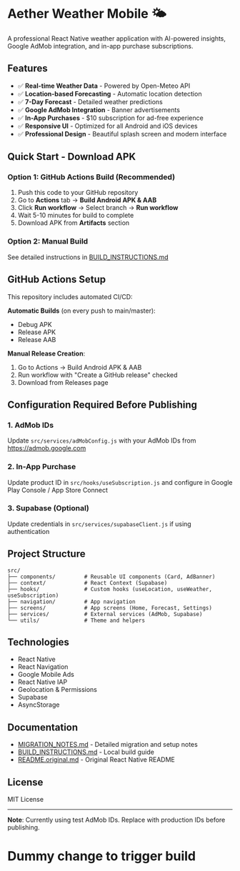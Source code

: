 # Aether Weather Mobile 🌤️

A professional React Native weather application with AI-powered insights, Google AdMob integration, and in-app purchase subscriptions.

## Features

- ✅ **Real-time Weather Data** - Powered by Open-Meteo API
- ✅ **Location-based Forecasting** - Automatic location detection
- ✅ **7-Day Forecast** - Detailed weather predictions
- ✅ **Google AdMob Integration** - Banner advertisements
- ✅ **In-App Purchases** - $10 subscription for ad-free experience
- ✅ **Responsive UI** - Optimized for all Android and iOS devices
- ✅ **Professional Design** - Beautiful splash screen and modern interface

## Quick Start - Download APK

### Option 1: GitHub Actions Build (Recommended)

1. Push this code to your GitHub repository
2. Go to **Actions** tab → **Build Android APK & AAB**
3. Click **Run workflow** → Select branch → **Run workflow**
4. Wait 5-10 minutes for build to complete
5. Download APK from **Artifacts** section

### Option 2: Manual Build

See detailed instructions in [BUILD_INSTRUCTIONS.md](./BUILD_INSTRUCTIONS.md)

## GitHub Actions Setup

This repository includes automated CI/CD:

**Automatic Builds** (on every push to main/master):
- Debug APK
- Release APK  
- Release AAB

**Manual Release Creation**:
1. Go to Actions → Build Android APK & AAB
2. Run workflow with "Create a GitHub release" checked
3. Download from Releases page

## Configuration Required Before Publishing

### 1. AdMob IDs
Update `src/services/adMobConfig.js` with your AdMob IDs from https://admob.google.com

### 2. In-App Purchase
Update product ID in `src/hooks/useSubscription.js` and configure in Google Play Console / App Store Connect

### 3. Supabase (Optional)
Update credentials in `src/services/supabaseClient.js` if using authentication

## Project Structure

```
src/
├── components/         # Reusable UI components (Card, AdBanner)
├── context/            # React Context (Supabase)
├── hooks/              # Custom hooks (useLocation, useWeather, useSubscription)
├── navigation/         # App navigation
├── screens/            # App screens (Home, Forecast, Settings)
├── services/           # External services (AdMob, Supabase)
└── utils/              # Theme and helpers
```

## Technologies

- React Native
- React Navigation
- Google Mobile Ads
- React Native IAP
- Geolocation & Permissions
- Supabase
- AsyncStorage

## Documentation

- [MIGRATION_NOTES.md](./MIGRATION_NOTES.md) - Detailed migration and setup notes
- [BUILD_INSTRUCTIONS.md](./BUILD_INSTRUCTIONS.md) - Local build guide
- [README.original.md](./README.original.md) - Original React Native README

## License

MIT License

---

**Note**: Currently using test AdMob IDs. Replace with production IDs before publishing.




# Dummy change to trigger build
